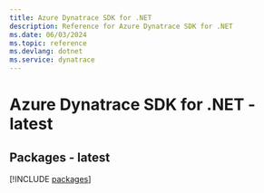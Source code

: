 ```yaml
---
title: Azure Dynatrace SDK for .NET
description: Reference for Azure Dynatrace SDK for .NET
ms.date: 06/03/2024
ms.topic: reference
ms.devlang: dotnet
ms.service: dynatrace
---
```

# Azure Dynatrace SDK for .NET - latest
## Packages - latest
[!INCLUDE [packages](dynatrace-index.md)]